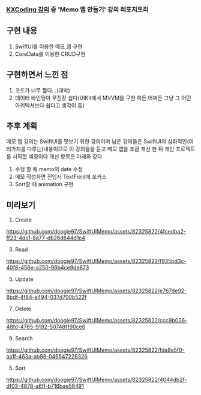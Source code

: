 ### [KXCoding 강의](https://www.kxcoding.com/learning/mastering-swiftui) 중 'Memo 앱 만들기' 강의 레포지토리

## 구현 내용
1. SwiftUI를 이용한 메모 앱 구현
2. CoreData를 이용한 CRUD구현

## 구현하면서 느낀 점
1. 코드가 너무 짧다...(대박)
2. 데이터 바인딩이 무진장 쉽다(UIKit에서 MVVM을 구현 하든 어쩌든 그냥 그 어떤 아키텍쳐보다 쉽다고 생각이 듬)

## 추후 계획
메모 앱 강의는 SwiftUI를 맛보기 위한 강의이며 남은 강의들은 SwiftUI의 심화적인(여러가지를 다루는)내용이므로 이 강의들을 듣고 메모 앱을 조금 개선 한 뒤 개인 프로젝트를 시작할 예정이다
개선 항목은 아래와 같다
1. 수정 할 때 memo의 date 수정
2. 메모 작성화면 진입시 TextField에 포커스
3. Sort할 때 animation 구현


## 미리보기
1. Create
   
https://github.com/doogie97/SwiftUIMemo/assets/82325822/4fcedba2-ff23-4dcf-8a77-db26d644d1c4

3. Read

https://github.com/doogie97/SwiftUIMemo/assets/82325822/f935bd3c-40f8-456e-a250-96b4ce9de873

5. Update
   
https://github.com/doogie97/SwiftUIMemo/assets/82325822/e767de92-8bdf-4f84-a494-037d700b522f

7. Delete
   
https://github.com/doogie97/SwiftUIMemo/assets/82325822/ccc9b036-48fd-4765-9192-50748f190ce6

9. Search
    
https://github.com/doogie97/SwiftUIMemo/assets/82325822/fda8e5f0-aa1f-463a-ab98-046547228326

5. Sort
   
https://github.com/doogie97/SwiftUIMemo/assets/82325822/4044db2f-df03-4878-a6ff-b716bae56491
